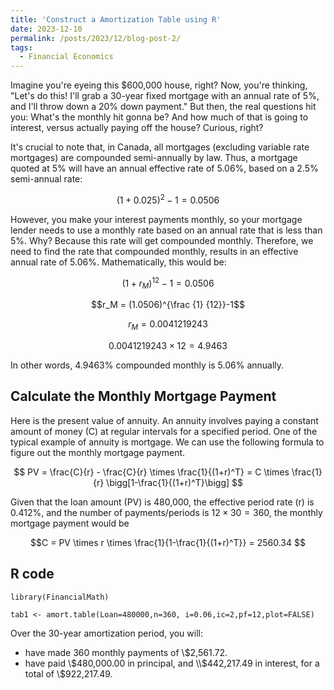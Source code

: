 ```yaml
---
title: 'Construct a Amortization Table using R'
date: 2023-12-10
permalink: /posts/2023/12/blog-post-2/
tags:
  - Financial Economics
---
```

Imagine you're eyeing this $600,000 house, right? Now, you're thinking, "Let's do this! I'll grab a 30-year fixed mortgage with an annual rate of 5%, and I'll throw down a 20% down payment." But then, the real questions hit you: What's the monthly hit gonna be? And how much of that is going to interest, versus actually paying off the house? Curious, right?

It's crucial to note that, in Canada, all mortgages (excluding variable rate mortgages) are compounded semi-annually by law. Thus, a mortgage quoted at 5% will have an annual effective rate of 5.06%, based on a 2.5% semi-annual rate:

$$( 1 + 0.025)^2 -1 = 0.0506 $$

However, you make your interest payments monthly, so your mortgage lender needs to use a monthly rate based on an annual rate that is less than 5%. Why? Because this rate will get compounded monthly. Therefore, we need to find the rate that compounded monthly, results in an effective annual rate of 5.06%. Mathematically, this would be:

$$(1+ r_M)^{12} -1 = 0.0506$$

$$r_M = (1.0506)^{\frac {1} {12}}-1$$

$$r_M = 0.0041219243$$

$$0.0041219243 \times 12 = 4.9463%$$ 

In other words, 4.9463% compounded monthly is 5.06% annually. 

## Calculate the Monthly Mortgage Payment

Here is the present value of annuity. An annuity involves paying a constant amount of money (C) at regular intervals for a specified period.  One of the typical example of annuity is mortgage. We can use the following formula to figure out the monthly mortgage payment.  

$$ PV = \frac{C}{r} - \frac{C}{r} \times \frac{1}{(1+r)^T} = C \times \frac{1}{r} \bigg[1-\frac{1}{(1+r)^T}\bigg] $$

Given that the loan amount (PV) is 480,000, the effective period rate (r) is 0.412%, and the number of payments/periods is $12 \times 30 = 360$, the monthly mortgage payment would be

$$C = PV \times r \times \frac{1}{1-\frac{1}{(1+r)^T}}  = 2560.34 $$

## R code

```{R}
library(FinancialMath)

tab1 <- amort.table(Loan=480000,n=360, i=0.06,ic=2,pf=12,plot=FALSE)  

```

Over the 30-year amortization period, you will: 
- have made 360 monthly payments of \\$2,561.72.
- have paid \\$480,000.00 in principal, and \\$442,217.49 in interest, for a total of \\$922,217.49.

